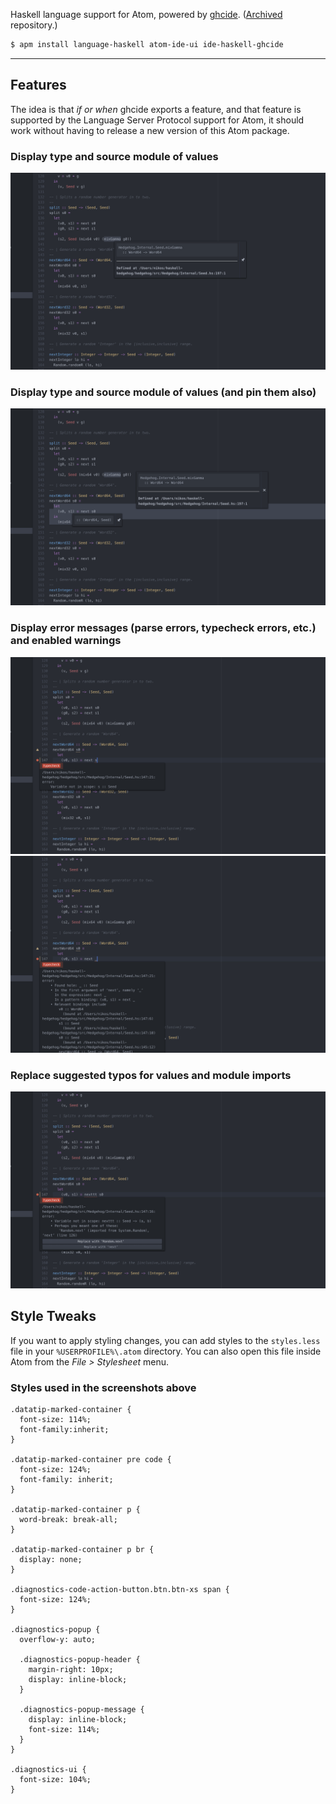 Haskell language support for Atom, powered by [ghcide](https://github.com/digital-asset/ghcide). ([Archived](https://github.com/moodmosaic/ide-haskell-ghcide/issues/3#issuecomment-699930542) repository.)

```bash
$ apm install language-haskell atom-ide-ui ide-haskell-ghcide
```

---

## Features

The idea is that *if or when* ghcide exports a feature, and that feature is supported by the Language Server Protocol support for Atom, it should work without having to release a new version of this Atom package.

### Display type and source module of values
![](https://github.com/moodmosaic/ide-haskell-ghcide-media/raw/master/57d79670-20ef-11ea-978f-2e728ce88125.png)

### Display type and source module of values (and pin them also)
![](https://github.com/moodmosaic/ide-haskell-ghcide-media/raw/master/57d79671-20ef-11ea-978f-2e728ce88125.png)

### Display error messages (parse errors, typecheck errors, etc.) and enabled warnings
![](https://github.com/moodmosaic/ide-haskell-ghcide-media/raw/master/57d79672-20ef-11ea-978f-2e728ce88125.png)
![](https://github.com/moodmosaic/ide-haskell-ghcide-media/raw/master/57d79673-20ef-11ea-978f-2e728ce88125.png)

### Replace suggested typos for values and module imports
![](https://github.com/moodmosaic/ide-haskell-ghcide-media/raw/master/57d79674-20ef-11ea-978f-2e728ce88125.png)

## Style Tweaks

If you want to apply styling changes, you can add styles to the `styles.less` file in your `%USERPROFILE%\.atom` directory. You can also open this file inside Atom from the *File > Stylesheet* menu.

### Styles used in the screenshots above
```less
.datatip-marked-container {
  font-size: 114%;
  font-family:inherit;
}

.datatip-marked-container pre code {
  font-size: 124%;
  font-family: inherit;
}

.datatip-marked-container p {
  word-break: break-all;
}

.datatip-marked-container p br {
  display: none;
}

.diagnostics-code-action-button.btn.btn-xs span {
  font-size: 124%;
}

.diagnostics-popup {
  overflow-y: auto;

  .diagnostics-popup-header {
    margin-right: 10px;
    display: inline-block;
  }

  .diagnostics-popup-message {
    display: inline-block;
    font-size: 114%;
  }
}

.diagnostics-ui {
  font-size: 104%;
}
```

